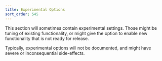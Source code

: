 ```yaml
---
title: Experimental Options
sort_order: 545
---
```

This section will sometimes contain experimental settings. Those might be tuning of existing functionality, or might give the option to enable new functionality that is not ready for release.

Typically, experimental options will not be documented, and might have severe or inconsequential side-effects.
